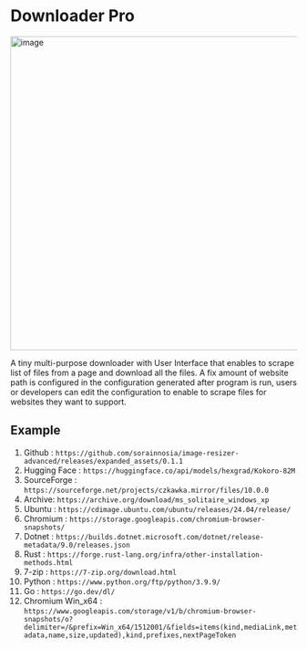 # Downloader Pro

<img width="550" alt="image" src="https://github.com/user-attachments/assets/d4488586-ffdc-4d9b-bb83-27396304153e" />

A tiny multi-purpose downloader with User Interface that enables to scrape list of files from a page and download all the files. A fix amount of website path is configured in the configuration generated after program is run, users or developers can edit the configuration to enable to scrape files for websites they want to support.

## Example
1. Github : `https://github.com/sorainnosia/image-resizer-advanced/releases/expanded_assets/0.1.1`
2. Hugging Face : `https://huggingface.co/api/models/hexgrad/Kokoro-82M`
3. SourceForge : `https://sourceforge.net/projects/czkawka.mirror/files/10.0.0`
4. Archive: `https://archive.org/download/ms_solitaire_windows_xp`
5. Ubuntu : `https://cdimage.ubuntu.com/ubuntu/releases/24.04/release/`
6. Chromium : `https://storage.googleapis.com/chromium-browser-snapshots/`
7. Dotnet : `https://builds.dotnet.microsoft.com/dotnet/release-metadata/9.0/releases.json`
8. Rust : `https://forge.rust-lang.org/infra/other-installation-methods.html`
9. 7-zip : `https://7-zip.org/download.html`
10. Python : `https://www.python.org/ftp/python/3.9.9/`
11. Go : `https://go.dev/dl/`
12. Chromium Win_x64 : `https://www.googleapis.com/storage/v1/b/chromium-browser-snapshots/o?delimiter=/&prefix=Win_x64/1512001/&fields=items(kind,mediaLink,metadata,name,size,updated),kind,prefixes,nextPageToken`
